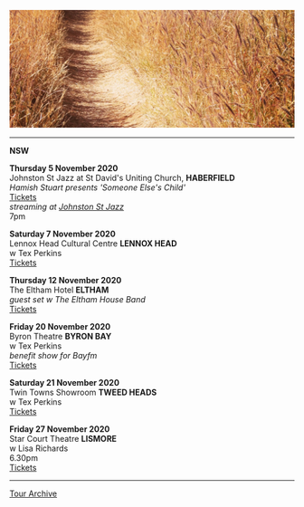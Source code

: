 ![](data/image/news/tourbanner2.jpg)


* * * * *

**NSW**

**Thursday 5 November 2020**\
Johnston St Jazz at St David's Uniting Church, **HABERFIELD**\
*Hamish Stuart presents 'Someone Else's Child'*\
[Tickets](https://www.trybooking.com/BMCDF)\
*streaming at [Johnston St Jazz](https://www.facebook.com/JohnstonStreetJazz)*\
7pm
 
**Saturday 7 November 2020**\
Lennox Head Cultural Centre **LENNOX HEAD**\
w Tex Perkins\
[Tickets](https://www.trybooking.com/book/sessions?eid=665317)

**Thursday 12 November 2020**\
The Eltham Hotel **ELTHAM**\
*guest set w The Eltham House Band*\
[Tickets](https://tickets.oztix.com.au/outlet/event/391dd82b-410b-4408-a8f4-3d20fa87712e?utm_source=Oztix&utm_medium=Website&utm_content=EventGuide) 

**Friday 20 November 2020**\
Byron Theatre **BYRON BAY**\
w Tex Perkins\
*benefit show for Bayfm*\
[Tickets](https://byroncentre.com.au/event/bay-fm-benefit-gig-with-tex-perkins/)

**Saturday 21 November 2020**\
Twin Towns Showroom **TWEED HEADS**\
w Tex Perkins\
[Tickets](https://twintownssales1.sales.ticketsearch.com/sales/salesevent/2034)

**Friday 27 November 2020**\
Star Court Theatre **LISMORE**\
w Lisa Richards\
6.30pm\
[Tickets](https://www.starcourttheatre.com.au/events/lisarich)

* * * * *

[Tour Archive](tour/archive)
